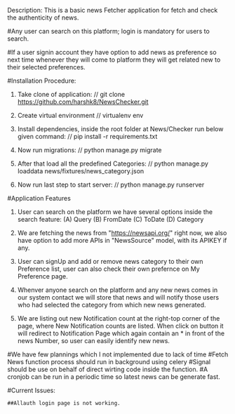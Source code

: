 

Description: This is a basic news Fetcher application for fetch and check the authenticity of news.

#Any user can search on this platform; login is mandatory for users to search.

#If a user signin account they have option to add news as preference so next time whenever they will come to platform they will get related new to their selected preferences.


#Installation Procedure:

1. Take clone of application: 
	// git clone https://github.com/harshk8/NewsChecker.git

2. Create virtual environment
	// virtualenv env

3. Install dependencies, inside the root folder at News/Checker run below given command:
	// pip install -r requirements.txt

4. Now run migrations:
	// python manage.py migrate

5. After that load all the predefined Categories: 
	// python manage.py loaddata news/fixtures/news_category.json 

6. Now run last step to start server:
	// python manage.py runserver


#Application Features
1. User can search on the platform we have several options inside the search feature:
   (A) Query 
   (B) FromDate
   (C) ToDate
   (D) Category

2. We are fetching the news from "https://newsapi.org/" right now, we also have option to add more APIs in "NewsSource" model, with its APIKEY if any.

3. User can signUp and add or remove news category to their own Preference list, user can also check their own prefernce on My Preference page.

4. Whenver anyone search on the platform and any new news comes in our system contact we will store that news and will notify those users who had selected the category from which new news generated.

5. We are listing out new Notification count at the right-top corner of the page, where New Notification counts are listed. When click on button it will redirect to Notification Page which again contain an * in front of the news Number, so user can easily identify new news.


#We have few plannings which I not implemented due to lack of time
	#Fetch News function process should run in background using celery
	#Signal should be use on behalf of direct wirting code inside the function.
	#A cronjob can be run in a periodic time so latest news can be generate fast.

#Current Issues: 

	##Allauth login page is not working.
